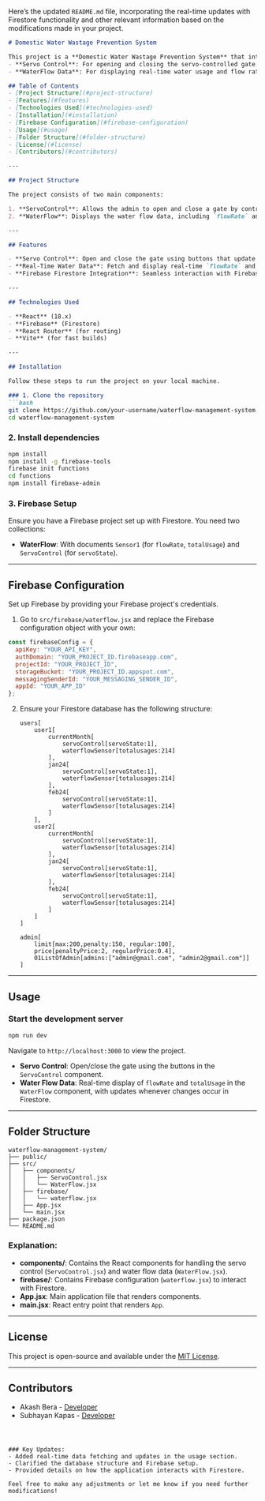 Here’s the updated `README.md` file, incorporating the real-time updates with Firestore functionality and other relevant information based on the modifications made in your project.

```markdown
# Domestic Water Wastage Prevention System

This project is a **Domestic Water Wastage Prevention System** that interfaces with Firebase Firestore to fetch and update water flow data and control servo gates using a React frontend. The project includes two primary functionalities:
- **Servo Control**: For opening and closing the servo-controlled gate.
- **WaterFlow Data**: For displaying real-time water usage and flow rate.

## Table of Contents
- [Project Structure](#project-structure)
- [Features](#features)
- [Technologies Used](#technologies-used)
- [Installation](#installation)
- [Firebase Configuration](#firebase-configuration)
- [Usage](#usage)
- [Folder Structure](#folder-structure)
- [License](#license)
- [Contributors](#contributors)

---

## Project Structure

The project consists of two main components:

1. **ServoControl**: Allows the admin to open and close a gate by controlling the servo motor. This updates the `servoState` field in Firestore.
2. **WaterFlow**: Displays the water flow data, including `flowRate` and `totalUsage`, fetched from the Firestore `WaterFlow` collection in real-time.

---

## Features

- **Servo Control**: Open and close the gate using buttons that update the Firestore `servoState` field.
- **Real-Time Water Data**: Fetch and display real-time `flowRate` and `totalUsage` from Firestore, with automatic updates upon changes.
- **Firebase Firestore Integration**: Seamless interaction with Firebase for fetching and updating data.

---

## Technologies Used

- **React** (18.x)
- **Firebase** (Firestore)
- **React Router** (for routing)
- **Vite** (for fast builds)

---

## Installation

Follow these steps to run the project on your local machine.

### 1. Clone the repository
```bash
git clone https://github.com/your-username/waterflow-management-system.git
cd waterflow-management-system
```

### 2. Install dependencies
```bash
npm install
npm install -g firebase-tools
firebase init functions
cd functions
npm install firebase-admin
```

### 3. Firebase Setup

Ensure you have a Firebase project set up with Firestore. You need two collections:
- **WaterFlow**: With documents `Sensor1` (for `flowRate`, `totalUsage`) and `ServoControl` (for `servoState`).

---

## Firebase Configuration

Set up Firebase by providing your Firebase project's credentials.

1. Go to `src/firebase/waterflow.jsx` and replace the Firebase configuration object with your own:

```javascript
const firebaseConfig = {
  apiKey: "YOUR_API_KEY",
  authDomain: "YOUR_PROJECT_ID.firebaseapp.com",
  projectId: "YOUR_PROJECT_ID",
  storageBucket: "YOUR_PROJECT_ID.appspot.com",
  messagingSenderId: "YOUR_MESSAGING_SENDER_ID",
  appId: "YOUR_APP_ID"
};
```

2. Ensure your Firestore database has the following structure:
   ```
   users[
       user1[
           currentMonth[
               servoControl[servoState:1],
               waterflowSensor[totalusages:214]
           ],
           jan24[
               servoControl[servoState:1],
               waterflowSensor[totalusages:214]
           ],
           feb24[
               servoControl[servoState:1],
               waterflowSensor[totalusages:214]
           ]
       ],
       user2[
           currentMonth[
               servoControl[servoState:1],
               waterflowSensor[totalusages:214]
           ],
           jan24[
               servoControl[servoState:1],
               waterflowSensor[totalusages:214]
           ],
           feb24[
               servoControl[servoState:1],
               waterflowSensor[totalusages:214]
           ]
       ]
   ]

   admin[
       limit[max:200,penalty:150, regular:100],
       price[penaltyPrice:2, regularPrice:0.4],
       01ListOfAdmin[admins:["admin@gmail.com", "admin2@gmail.com"]]
   ]
   ```

---

## Usage

### Start the development server

```bash
npm run dev
```

Navigate to `http://localhost:3000` to view the project.

- **Servo Control**: Open/close the gate using the buttons in the `ServoControl` component.
- **Water Flow Data**: Real-time display of `flowRate` and `totalUsage` in the `WaterFlow` component, with updates whenever changes occur in Firestore.

---

## Folder Structure

```
waterflow-management-system/
├── public/
├── src/
│   ├── components/
│   │   ├── ServoControl.jsx
│   │   └── WaterFlow.jsx
│   ├── firebase/
│   │   └── waterflow.jsx
│   ├── App.jsx
│   └── main.jsx
├── package.json
└── README.md
```

### Explanation:
- **components/**: Contains the React components for handling the servo control (`ServoControl.jsx`) and water flow data (`WaterFlow.jsx`).
- **firebase/**: Contains Firebase configuration (`waterflow.jsx`) to interact with Firestore.
- **App.jsx**: Main application file that renders components.
- **main.jsx**: React entry point that renders `App`.

---

## License

This project is open-source and available under the [MIT License](LICENSE).

---

## Contributors

- Akash Bera - [Developer](https://www.linkedin.com/in/akash-bera-5a3009250/)
- Subhayan Kapas - [Developer](https://www.linkedin.com/in/subhayan-kapas-003009250?utm_source=share&utm_campaign=share_via&utm_content=profile&utm_medium=android_app)

#
```

### Key Updates:
- Added real-time data fetching and updates in the usage section.
- Clarified the database structure and Firebase setup.
- Provided details on how the application interacts with Firestore.

Feel free to make any adjustments or let me know if you need further modifications!